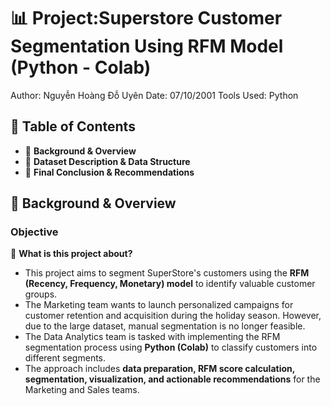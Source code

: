 # **📊 Project:Superstore Customer Segmentation Using RFM Model (Python - Colab)** #
Author: Nguyễn Hoàng Đỗ Uyên
Date: 07/10/2001
Tools Used: Python

## 📑 Table of Contents ##
- 📌 **Background & Overview**  
- 📂 **Dataset Description & Data Structure**  
- 🔎 **Final Conclusion & Recommendations**  

## 📌 Background & Overview ##
### Objective ###

📖 **What is this project about?**  
- This project aims to segment SuperStore's customers using the **RFM (Recency, Frequency, Monetary) model** to identify valuable customer groups.  
- The Marketing team wants to launch personalized campaigns for customer retention and acquisition during the holiday season. However, due to the large dataset, manual segmentation is no longer feasible.  
- The Data Analytics team is tasked with implementing the RFM segmentation process using **Python (Colab)** to classify customers into different segments.  
- The approach includes **data preparation, RFM score calculation, segmentation, visualization, and actionable recommendations** for the Marketing and Sales teams.  
